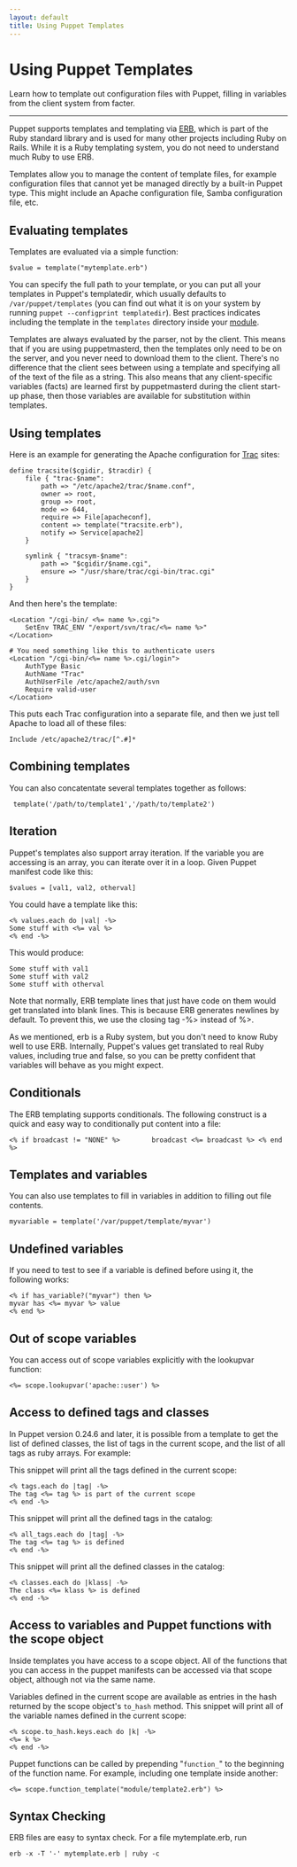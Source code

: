 ```yaml
---
layout: default
title: Using Puppet Templates
---
```


Using Puppet Templates
======================

Learn how to template out configuration files with Puppet, filling in variables
from the client system from facter.

* * *

Puppet supports templates and templating via
[ERB](http://www.ruby-doc.org/stdlib/libdoc/erb/rdoc/), which is
part of the Ruby standard library and is used for many other
projects including Ruby on Rails.  While it is a Ruby templating
system, you do not need to understand much Ruby to use ERB.

Templates allow you to manage the content of template files, for example configuration files that
cannot yet be managed directly by a built-in Puppet type.   This might include
an Apache configuration file, Samba configuration file, etc.

## Evaluating templates

Templates are evaluated via a simple function:

    $value = template("mytemplate.erb")

You can specify the full path to your template, or you can put all
your templates in Puppet's templatedir, which usually defaults to
`/var/puppet/templates` (you can find out what it is on your system
by running `puppet --configprint templatedir`).  Best practices indicates
including the template in the `templates` directory inside your [module](./modules.html).

Templates are always evaluated by the parser, not by the client.
This means that if you are using puppetmasterd, then the templates
only need to be on the server, and you never need to download them
to the client. There's no difference that the client sees between using a
template and specifying all of the text of the file as a string. This also
means that any client-specific variables (facts) are learned first
by puppetmasterd during the client start-up phase, then those
variables are available for substitution within templates.

## Using templates

Here is an example for generating the Apache configuration for
[Trac](http://trac.edgewall.org/) sites:

    define tracsite($cgidir, $tracdir) {
        file { "trac-$name":
            path => "/etc/apache2/trac/$name.conf",
            owner => root,
            group => root,
            mode => 644,
            require => File[apacheconf],
            content => template("tracsite.erb"),
            notify => Service[apache2]
        }

        symlink { "tracsym-$name":
            path => "$cgidir/$name.cgi",
            ensure => "/usr/share/trac/cgi-bin/trac.cgi"
        }
    }

And then here's the template:

    <Location "/cgi-bin/ <%= name %>.cgi">
        SetEnv TRAC_ENV "/export/svn/trac/<%= name %>"
    </Location>

    # You need something like this to authenticate users
    <Location "/cgi-bin/<%= name %>.cgi/login">
        AuthType Basic
        AuthName "Trac"
        AuthUserFile /etc/apache2/auth/svn
        Require valid-user
    </Location>

This puts each Trac configuration into a separate
file, and then we just tell Apache to load all of these files:

    Include /etc/apache2/trac/[^.#]*

## Combining templates

You can also concatentate several templates together as follows:

     template('/path/to/template1','/path/to/template2')

## Iteration

Puppet's templates also support array iteration. If the variable you are
accessing is an array, you can iterate over it in a loop. Given Puppet manifest
code like this:

    $values = [val1, val2, otherval]

You could have a template like this:

    <% values.each do |val| -%>
    Some stuff with <%= val %>
    <% end -%>

This would produce:

    Some stuff with val1
    Some stuff with val2
    Some stuff with otherval

Note that normally, ERB template lines that just have code on them
would get translated into blank lines.  This is because ERB generates
newlines by default.  To prevent this, we use the closing tag -%> instead of %>.

As we mentioned, erb is a Ruby system, but you don't need to know Ruby
well to use ERB.   Internally, Puppet's values get translated to real Ruby values,
including true and false, so you can be pretty confident that
variables will behave as you might expect.

## Conditionals

The ERB templating supports conditionals.  The following construct is
a quick and easy way to conditionally put content into a file:

    <% if broadcast != "NONE" %>        broadcast <%= broadcast %> <% end %>

## Templates and variables

You can also use templates to fill in variables in addition to filling
out file contents.

    myvariable = template('/var/puppet/template/myvar')

## Undefined variables

If you need to test to see if a variable is defined before using it, the following works:

    <% if has_variable?("myvar") then %>
    myvar has <%= myvar %> value
    <% end %>

## Out of scope variables

You can access out of scope variables explicitly with the lookupvar
function:

    <%= scope.lookupvar('apache::user') %>

## Access to defined tags and classes

In Puppet version 0.24.6 and later, it is possible from a template
to get the list of defined classes, the list of tags in the current
scope, and the list of all tags as ruby arrays. For example:

This snippet will print all the tags defined in the current scope:

    <% tags.each do |tag| -%>
    The tag <%= tag %> is part of the current scope
    <% end -%>

This snippet will print all the defined tags in the catalog:

    <% all_tags.each do |tag| -%>
    The tag <%= tag %> is defined
    <% end -%>

This snippet will print all the defined classes in the catalog:

    <% classes.each do |klass| -%>
    The class <%= klass %> is defined
    <% end -%>

## Access to variables and Puppet functions with the scope object

Inside templates you have access to a scope object. All of the functions that you can access in the puppet manifests can be accessed via that scope object, although not via the same name.

Variables defined in the current scope are available as entries in the hash returned by the scope object's `to_hash` method. This snippet will print all of the variable names defined in the current scope:

    <% scope.to_hash.keys.each do |k| -%>
    <%= k %>
    <% end -%>

Puppet functions can be called by prepending "`function_`" to the beginning of the function name. For example, including one template inside another:

    <%= scope.function_template("module/template2.erb") %>

## Syntax Checking

ERB files are easy to syntax check. For a file mytemplate.erb, run

    erb -x -T '-' mytemplate.erb | ruby -c

